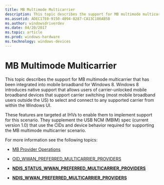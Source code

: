 ```yaml
---
title: MB Multimode Multicarrier
description: This topic describes the support for MB multimode multicarrier that has been integrated into mobile broadband for Windows 8.
ms.assetid: ADEC17E0-9150-4094-8287-CA13C186AB5B
ms.author: windowsdriverdev
ms.date: 04/20/2017
ms.topic: article
ms.prod: windows-hardware
ms.technology: windows-devices
---
```


# MB Multimode Multicarrier


This topic describes the support for MB multimode multicarrier that has been integrated into mobile broadband for Windows 8. Windows 8 introduces native support that allows users of carrier-unlocked mobile broadband devices that support carrier switching (most mobile broadband users outside the US) to select and connect to any supported carrier from within the Windows UI.

These features are targeted at IHVs to enable them to implement support for this scenario. They supplement the USB NCM (MBIM) spec (current version 1.0) that use the CIDs and device behavior required for supporting the MB multimode multicarrier scenario.

For more information see the following topics:

-   [MB Provider Operations](mb-provider-operations.md)

-   [OID\_WWAN\_PREFERRED\_MULTICARRIER\_PROVIDERS](https://msdn.microsoft.com/library/windows/hardware/hh831868)

-   [**NDIS\_STATUS\_WWAN\_PREFERRED\_MULTICARRIER\_PROVIDERS**](https://msdn.microsoft.com/library/windows/hardware/hh846211)

-   [**NDIS\_WWAN\_PREFERRED\_MULTICARRIER\_PROVIDERS**](https://msdn.microsoft.com/library/windows/hardware/hh831864)

 

 





